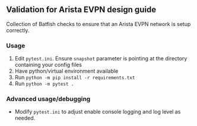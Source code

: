 ## Validation for Arista EVPN design guide

Collection of Batfish checks to ensure that an Arista EVPN network is setup correctly.

### Usage

1. Edit `pytest.ini`. Ensure `snapshot` parameter is pointing at the directory containing your config files
2. Have python/virtual environment available
3. Run `python -m pip install -r requirements.txt`
4. Run `python -m pytest .`


### Advanced usage/debugging

* Modify `pytest.ini` to adjust enable console logging and log level as needed. 